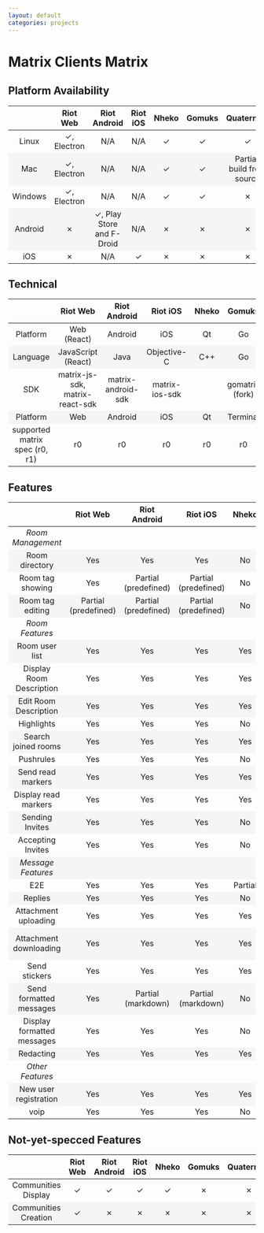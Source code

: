 ```yaml
---
layout: default
categories: projects
---
```


<style>
table {
    width: 100%
}

table tr td {
    width: 10%
}

table tr td:nth-child(1) {
    width: 20%
}

#document table:first-of-type tr td:nth-child(1) {
  white-space: nowrap;
}

table tr:nth-child(even) {
  background-color: #f5f5f5;
}

.green {
    background-color: #78A830;
    font-weight: bold;
}
.orange {
    background-color: #F0A800;
}
.red {
    background-color: #D84830;
}
</style>
<!-- https://www.colourlovers.com/palette/65580/traffic_light <- yes pls -->
<script>
jQuery(document).ready(function () {
    jQuery("td").each(function( index ) {
        var text = jQuery( this ).text();
        if (text.startsWith("Yes") || text.startsWith("✓")) {
            jQuery(this).addClass("green");
        }
        if (text.startsWith("Partial")) {
            jQuery(this).addClass("orange");
        }
        if (text === "No") {
            jQuery(this).addClass("red");
        }
    });
});
</script>

# Matrix Clients Matrix

## Platform Availability

|| Riot Web | Riot Android | Riot iOS | Nheko | Gomuks | Quaternion | Fractal | Seaglass
:---:|:---:|:---:|:---:|:---:|:---:|:---:|:---:|:---:
Linux|&#10003;, Electron|N/A  |N/A  | &#10003;  | &#10003;     | &#10003;        | &#10003;, flatpak    | &#10007;
Mac|&#10003;, Electron|N/A|N/A                    | &#10003;   | &#10003;    | Partial, build from source | &#10007;, WIP      | &#10003;
Windows|&#10003;, Electron|N/A|           N/A|         &#10003;|      &#10003;|&#10007;|&#10007;|&#10007;
Android|&#10007;|&#10003;, Play Store and F-Droid|N/A|&#10007;|&#10007;|&#10007;|&#10007;|&#10007;
iOS|&#10007;|N/A|&#10003;|&#10007;|&#10007;|&#10007;|&#10007;|&#10007;

## Technical

|| Riot Web | Riot Android | Riot iOS | Nheko | Gomuks | Quaternion | Fractal | Seaglass
:---:|:---:|:---:|:---:|:---:|:---:|:---:|:---:|:---:
Platform| Web (React)|Android|iOS|Qt|Go|Qt|Gtk+|Cocoa
Language| JavaScript (React)|Java|Objective-C|C++|Go|C++|Rust|Swift
SDK | matrix-js-sdk, matrix-react-sdk| matrix-android-sdk|matrix-ios-sdk||gomatrix (fork)|libqmatrixclient
Platform|Web|Android|iOS|Qt|Terminal|Qt|Gtk+|macOS
supported matrix spec (r0, r1)|r0|r0|r0|r0|r0|r0|r0|r0

## Features

|| Riot Web | Riot Android | Riot iOS | Nheko | Gomuks | Quaternion | Fractal | Seaglass
:---:|:---:|:---:|:---:|:---:|:---:|:---:|:---:|:---:
*Room Management*|
Room directory|Yes|Yes|Yes|No|No|No|Yes|No
Room tag showing|Yes|Partial (predefined)|Partial (predefined)|No|Yes|Yes|No|No
Room tag editing|Partial (predefined)|Partial (predefined)|Partial (predefined)|No|No|Partial (predefined)|No|No
*Room Features*|
Room user list|Yes|Yes|Yes|Yes|Yes|Yes|Yes|Yes
Display Room Description|Yes|Yes|Yes|Yes|Yes|Yes|Yes|Yes
Edit Room Description|Yes|Yes|Yes|Yes|No|Yes|Yes|No
Highlights |Yes|Yes|Yes|No|Yes|Yes|Yes|Yes
Search joined rooms|Yes|Yes|Yes|Yes|Yes|No|No|Yes
Pushrules |Yes|Yes|Yes|No|Yes|Yes|No|No
Send read markers|Yes|Yes|Yes|Yes|Yes|No|No|No
Display read markers |Yes|Yes|Yes|Yes|No|No|No|No
Sending Invites|Yes|Yes|Yes|No|                      No|No|No|No
Accepting Invites|Yes|Yes|Yes|No|                      No|No|No|No
*Message Features*|
E2E|Yes|Yes|Yes|Partial|                          No|No|No|Yes
Replies|Yes|Yes|Yes|No|                      No|No|No|No
Attachment uploading|Yes|Yes|Yes|Yes|No|No|Yes|No
Attachment downloading|Yes|Yes|Yes|Yes|Partial (images only)|No|Yes|Yes
Send stickers|Yes|Yes|Yes|Yes|No|No|No|No
Send formatted messages|Yes|Partial (markdown)|Partial (markdown)|No|Yes|No|Yes|Yes
Display formatted messages|Yes|Yes|Yes|No|Yes|No|No|Yes
Redacting |Yes|Yes|Yes|Yes|No|No|Yes|Yes
*Other Features*|
New user registration|Yes|Yes|Yes|Yes|No|No|No|No
voip|Yes|Yes|Yes|No|No|No|No|No

## Not-yet-specced Features

|| Riot Web | Riot Android | Riot iOS | Nheko | Gomuks | Quaternion | Fractal | Seaglass
:---:|:---:|:---:|:---:|:---:|:---:|:---:|:---:|:---:
Communities Display|&#10003;|&#10003;|&#10003;|&#10003;|&#10007;|&#10007;|&#10007;|&#10007;
Communities Creation|&#10003;|&#10007;|&#10007;|&#10007;|&#10007;|&#10007;|&#10007;|&#10007;